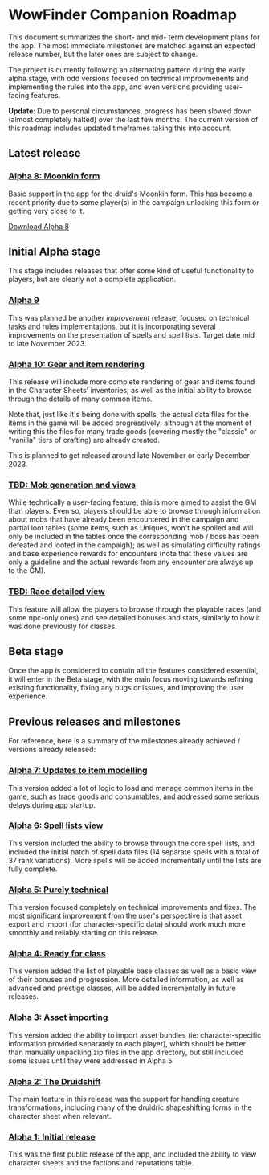 # WowFinder Companion Roadmap

This document summarizes the short- and mid- term development plans for the app. The most immediate milestones are matched against an expected release number, but the later ones are subject to change.

The project is currently following an alternating pattern during the early alpha stage, with odd versions focused on technical improvmenents and implementing the rules into the app, and even versions providing user-facing features.

**Update**: Due to personal circumstances, progress has been slowed down (almost completely halted) over the last few months. The current version of this roadmap includes updated timeframes taking this into account.

## Latest release

### [Alpha 8: Moonkin form](https://github.com/edurne85/wowfinder/milestone/14)

Basic support in the app for the druid's Moonkin form. This has become a recent priority due to some player(s) in the campaign unlocking this form or getting very close to it.

[Download Alpha 8](https://github.com/edurne85/wowfinder/releases/tag/v1.0.0-alpha-8)

## Initial Alpha stage

This stage includes releases that offer some kind of useful functionality to players, but are clearly not a complete application.

### [Alpha 9](https://github.com/edurne85/wowfinder/milestone/13)

This was planned be another _improvement_ release, focused on technical tasks and rules implementations, but it is incorporating several improvements on the presentation of spells and spell lists. Target date mid to late November 2023.

### [Alpha 10: Gear and item rendering](https://github.com/edurne85/wowfinder/milestone/4)

This release will include more complete rendering of gear and items found in the Character Sheets' inventories, as well as the initial ability to browse through the details of many common items.

Note that, just like it's being done with spells, the actual data files for the items in the game will be added progressively; although at the moment of writing this the files for many trade goods (covering mostly the "classic" or "vanilla" tiers of crafting) are already created.

This is planned to get released around late November or early December 2023.

### [TBD: Mob generation and views](https://github.com/edurne85/wowfinder/milestone/12)

While technically a user-facing feature, this is more aimed to assist the GM than players. Even so, players should be able to browse through information about mobs that have already been encountered in the campaign and partial loot tables (some items, such as Uniques, won't be spoiled and will only be included in the tables once the corresponding mob / boss has been defeated and looted in the campaigh); as well as simulating difficulty ratings and base experience rewards for encounters (note that these values are only a guideline and the actual rewards from any encounter are always up to the GM).

### [TBD: Race detailed view](https://github.com/edurne85/wowfinder/milestone/6)

This feature will allow the players to browse through the playable races (and some npc-only ones) and see detailed bonuses and stats, similarly to how it was done previously for classes.

## Beta stage

Once the app is considered to contain all the features considered essential, it will enter in the Beta stage, with the main focus moving towards refining existing functionality, fixing any bugs or issues, and improving the user experience.

## Previous releases and milestones

For reference, here is a summary of the milestones already achieved / versions already released:

### [Alpha 7: Updates to item modelling](https://github.com/edurne85/wowfinder/milestone/11)

This version added a lot of logic to load and manage common items in the game, such as trade goods and consumables, and addressed some serious delays during app startup.

### [Alpha 6: Spell lists view](https://github.com/edurne85/wowfinder/milestone/7)

This version included the ability to browse through the core spell lists, and included the initial batch of spell data files (14 separate spells with a total of 37 rank variations). More spells will be added incrementally until the lists are fully complete.

### [Alpha 5: Purely technical](https://github.com/edurne85/wowfinder/milestone/10)

This version focused completely on technical improvements and fixes. The most significant improvement from the user's perspective is that asset export and import (for character-specific data) should work much more smoothly and reliably starting on this release.

### [Alpha 4: Ready for class](https://github.com/edurne85/wowfinder/milestone/8)

This version added the list of playable base classes as well as a basic view of their bonuses and progression. More detailed information, as well as advanced and prestige classes, will be added incrementally in future releases.

### [Alpha 3: Asset importing](https://github.com/edurne85/wowfinder/milestone/9)

This version added the ability to import asset bundles (ie: character-specific information provided separately to each player), which should be better than manually unpacking zip files in the app directory, but still included some issues until they were addressed in Alpha 5.

### [Alpha 2: The Druidshift](https://github.com/edurne85/wowfinder/milestone/3)

The main feature in this release was the support for handling creature transformations, including many of the druidric shapeshifting forms in the character sheet when relevant.

### [Alpha 1: Initial release](https://github.com/edurne85/wowfinder/milestone/1)

This was the first public release of the app, and included the ability to view character sheets and the factions and reputations table.
